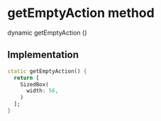 


# getEmptyAction method








dynamic getEmptyAction
()








## Implementation

```dart
static getEmptyAction() {
  return [
    SizedBox(
      width: 56,
    )
  ];
}
```







